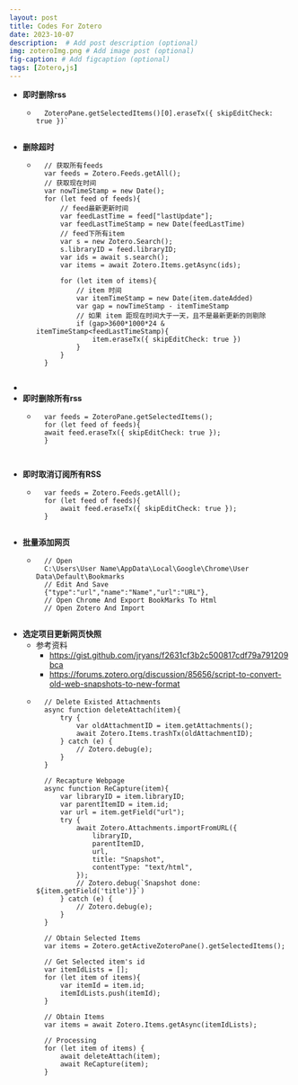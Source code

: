 ```yaml
---
layout: post
title: Codes For Zotero
date: 2023-10-07
description:  # Add post description (optional)
img: zoteroImg.png # Add image post (optional)
fig-caption: # Add figcaption (optional)
tags: [Zotero,js]
---
```



- **即时删除rss**
    - ```
        ZoteroPane.getSelectedItems()[0].eraseTx({ skipEditCheck: true })`
    ```

- **删除超时**
    - ```
        // 获取所有feeds
        var feeds = Zotero.Feeds.getAll();
        // 获取现在时间
        var nowTimeStamp = new Date();
        for (let feed of feeds){
            // feed最新更新时间
            var feedLastTime = feed["lastUpdate"];
            var feedLastTimeStamp = new Date(feedLastTime)
            // feed下所有item
            var s = new Zotero.Search();
            s.libraryID = feed.libraryID;
            var ids = await s.search();
            var items = await Zotero.Items.getAsync(ids);
            
            for (let item of items){
                // item 时间
                var itemTimeStamp = new Date(item.dateAdded)
                var gap = nowTimeStamp - itemTimeStamp
                // 如果 item 距现在时间大于一天，且不是最新更新的则剔除
                if (gap>3600*1000*24 & itemTimeStamp<feedLastTimeStamp){
                    item.eraseTx({ skipEditCheck: true })
                }
            }
        }
    ```
- 
- **即时删除所有rss**
    - ```
        var feeds = ZoteroPane.getSelectedItems();
        for (let feed of feeds){
        await feed.eraseTx({ skipEditCheck: true });
        }
    ```


- **即时取消订阅所有RSS**
    - ```
        var feeds = Zotero.Feeds.getAll();
        for (let feed of feeds){
            await feed.eraseTx({ skipEditCheck: true });
        }
    ```

- **批量添加网页**
    - ```
        // Open
        C:\Users\User Name\AppData\Local\Google\Chrome\User Data\Default\Bookmarks
        // Edit And Save
        {"type":"url","name":"Name","url":"URL"},
        // Open Chrome And Export BookMarks To Html
        // Open Zotero And Import
    ```

- **选定项目更新网页快照**
    - 参考资料
        - https://gist.github.com/jryans/f2631cf3b2c500817cdf79a791209bca
        - https://forums.zotero.org/discussion/85656/script-to-convert-old-web-snapshots-to-new-format
    - ```
        // Delete Existed Attachments
        async function deleteAttach(item){
            try {
                var oldAttachmentID = item.getAttachments();
                await Zotero.Items.trashTx(oldAttachmentID); 
            } catch (e) {
                // Zotero.debug(e);
            }
        }

        // Recapture Webpage
        async function ReCapture(item){
            var libraryID = item.libraryID;
            var parentItemID = item.id;
            var url = item.getField("url");
            try {
                await Zotero.Attachments.importFromURL({
                    libraryID,
                    parentItemID,
                    url,
                    title: "Snapshot",
                    contentType: "text/html",
                });
                // Zotero.debug(`Snapshot done: ${item.getField('title')}`)
            } catch (e) {
                // Zotero.debug(e);
            }
        }

        // Obtain Selected Items
        var items = Zotero.getActiveZoteroPane().getSelectedItems();

        // Get Selected item's id
        var itemIdLists = [];
        for (let item of items){
            var itemId = item.id;
            itemIdLists.push(itemId);
        }

        // Obtain Items
        var items = await Zotero.Items.getAsync(itemIdLists);

        // Processing
        for (let item of items) {
            await deleteAttach(item);
            await ReCapture(item);
        }
    ```




